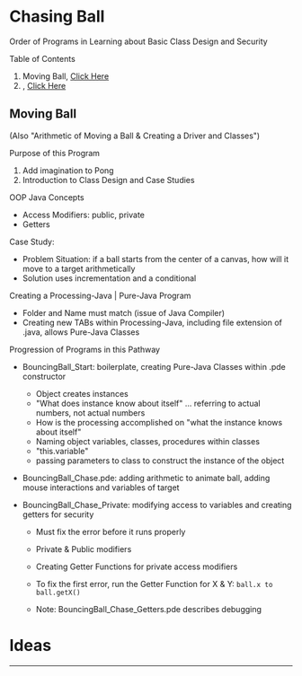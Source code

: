 # Chasing Ball
Order of Programs in Learning about Basic Class Design and Security

Table of Contents
1. Moving Ball, <a href="https://github.com/MercersKitchen/CS30/tree/master/Objective%20Processing-Java/Moving%20Ball#moving-ball">Click Here</a>
2. , <a href="">Click Here</a>

## Moving Ball
(Also "Arithmetic of Moving a Ball & Creating a Driver and Classes")

Purpose of this Program
1. Add imagination to Pong
2. Introduction to Class Design and Case Studies

OOP Java Concepts
- Access Modifiers: public, private
- Getters

Case Study:
- Problem Situation: if a ball starts from the center of a canvas, how will it move to a target arithmetically
- Solution uses incrementation and a conditional

Creating a Processing-Java | Pure-Java Program
- Folder and Name must match (issue of Java Compiler)
- Creating new TABs within Processing-Java, including file extension of .java, allows Pure-Java Classes

Progression of Programs in this Pathway
- BouncingBall_Start: boilerplate, creating Pure-Java Classes within .pde constructor
  - Object creates instances
  - "What does instance know about itself" ... referring to actual numbers, not actual numbers
  - How is the processing accomplished on "what the instance knows about itself"
  - Naming object variables, classes, procedures within classes
  - "this.variable"
  - passing parameters to class to construct the instance of the object

- BouncingBall_Chase.pde: adding arithmetic to animate ball, adding mouse interactions and variables of target

- BouncingBall_Chase_Private: modifying access to variables and creating getters for security
  - Must fix the error before it runs properly
  - Private & Public modifiers
  - Creating Getter Functions for private access modifiers
  - To fix the first error, run the Getter Function for X & Y: ```ball.x to ball.getX()```

  - Note: BouncingBall_Chase_Getters.pde describes debugging

# Ideas


---
